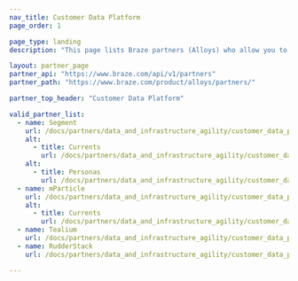```yaml
---
nav_title: Customer Data Platform
page_order: 1

page_type: landing
description: "This page lists Braze partners (Alloys) who allow you to sync data between applications to use in your messaging campaigns."

layout: partner_page
partner_api: "https://www.braze.com/api/v1/partners"
partner_path: "https://www.braze.com/product/alloys/partners/"

partner_top_header: "Customer Data Platform"

valid_partner_list:
  - name: Segment
    url: /docs/partners/data_and_infrastructure_agility/customer_data_platform/segment/
    alt:
      - title: Currents
        url: /docs/partners/data_and_infrastructure_agility/customer_data_platform/segment_for_currents/
    alt:
      - title: Personas
        url: /docs/partners/data_and_infrastructure_agility/customer_data_platform/segment_personas/
  - name: mParticle
    url: /docs/partners/data_and_infrastructure_agility/customer_data_platform/mparticle/
    alt:
      - title: Currents
        url: /docs/partners/data_and_infrastructure_agility/customer_data_platform/mparticle_for_currents/
  - name: Tealium
    url: /docs/partners/data_and_infrastructure_agility/customer_data_platform/tealium/
  - name: RudderStack
    url: /docs/partners/data_and_infrastructure_agility/customer_data_platform/rudderstack/

---
```

